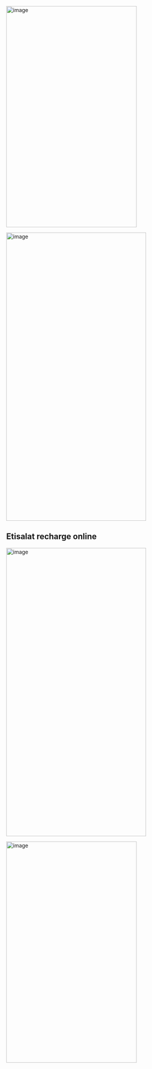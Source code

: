 <a href="https://austria-vignette.app"><img width="347" height="587" alt="image" src="https://github.com/user-attachments/assets/db02f737-a86d-4db4-bfea-dc324ab610d9" /></a>

<a href="https://austria-vignette.app"><img width="372" height="765" alt="image" src="https://github.com/user-attachments/assets/0ee7e283-25b1-4d01-87c0-4e88b5eccfe3" /></a>
## Etisalat recharge online
<a href="https://austria-vignette.app"><img width="372" height="765" alt="image" src="https://github.com/user-attachments/assets/077cc6d5-18f3-4169-9554-b41209b03787" />

<a href="https://austria-vignette.app"><img width="347" height="587" alt="image" src="https://github.com/user-attachments/assets/db02f737-a86d-4db4-bfea-dc324ab610d9" /></a>
